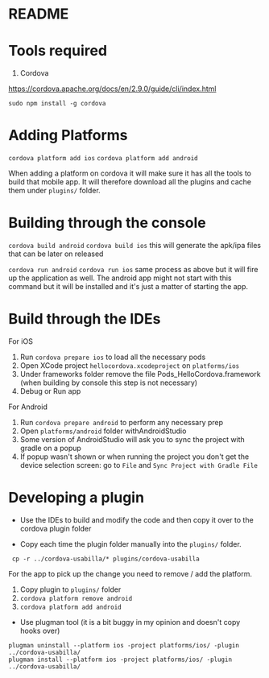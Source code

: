 # README #

# Tools required

1. Cordova

https://cordova.apache.org/docs/en/2.9.0/guide/cli/index.html

`sudo npm install -g cordova`

# Adding Platforms

`cordova platform add ios`
`cordova platform add android`

When adding a platform on cordova it will make sure it has all the tools to build that mobile app. It will therefore download all the plugins and cache them under `plugins/` folder.

# Building through the console

`cordova build android`
`cordova build ios`
this will generate the apk/ipa files that can be later on released

`cordova run android`
`cordova run ios`
same process as above but it will fire up the application as well. The android app might not start with this command but it will be installed and it's just a matter of starting the app.

# Build through the IDEs

For iOS

1. Run `cordova prepare ios` to load all the necessary pods
2. Open XCode project `hellocordova.xcodeproject` on `platforms/ios`
3. Under frameworks folder remove the file Pods_HelloCordova.framework (when building by console this step is not necessary)
4. Debug or Run app

For Android

1. Run `cordova prepare android` to perform any necessary prep
2. Open `platforms/android` folder withAndroidStudio
3. Some version of AndroidStudio will ask you to sync the project with gradle on a popup
4. If popup wasn't shown or when running the project you don't get the device selection screen: go to `File` and `Sync Project with Gradle File`

# Developing a plugin

- Use the IDEs to build and modify the code and then copy it over to the cordova plugin folder

- Copy each time the plugin folder manually into the `plugins/` folder.
```rm -r plugins/cordova-usabilla/*
 cp -r ../cordova-usabilla/* plugins/cordova-usabilla
 ```
 For the app to pick up the change you need to remove / add the platform.
1. Copy plugin to `plugins/` folder
2. `cordova platform remove android`
3. `cordova platform add android`

- Use plugman tool (it is a bit buggy in my opinion and doesn't copy hooks over)
```
plugman uninstall --platform ios -project platforms/ios/ -plugin ../cordova-usabilla/
plugman install --platform ios -project platforms/ios/ -plugin ../cordova-usabilla/
 ```

